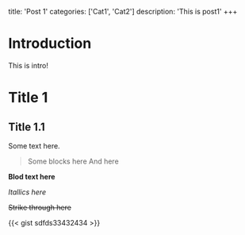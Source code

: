 title: 'Post 1'
categories: ['Cat1', 'Cat2']
description: 'This is post1'
+++

# Introduction

This is intro!

# Title 1

## Title 1.1

Some text here.

> Some blocks here
> And here

**Blod text here**

*Itallics here*

~~Strike through here~~

{{< gist sdfds33432434 >}}